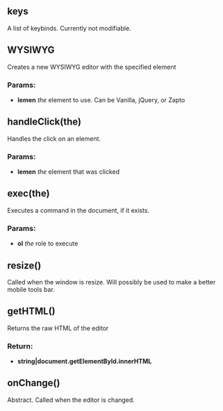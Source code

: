 

<!-- Start src\wysiwyg.js -->

## keys

A list of keybinds. Currently not modifiable.

## WYSIWYG

Creates a new WYSIWYG editor with the specified element

### Params:

* **lemen** *the* element to use. Can be Vanilla, jQuery, or Zapto

## handleClick(the)

Handles the click on an element.

### Params:

* **lemen** *the* element that was clicked

## exec(the)

Executes a command in the document, if it exists.

### Params:

* **ol** *the* role to execute

## resize()

Called when the window is resize.
Will possibly be used to make a better mobile tools bar.

## getHTML()

Returns the raw HTML of the editor

### Return:

* **string|document.getElementById.innerHTML** 

## onChange()

Abstract.
Called when the editor is changed.

<!-- End src\wysiwyg.js -->

